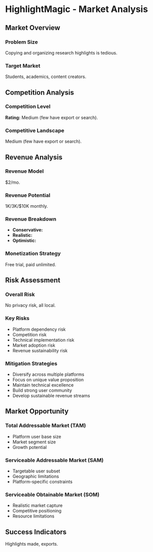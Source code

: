 # HighlightMagic - Market Analysis

## Market Overview

### Problem Size
Copying and organizing research highlights is tedious.

### Target Market
Students, academics, content creators.

## Competition Analysis

### Competition Level
**Rating:** Medium (few have export or search).

### Competitive Landscape
Medium (few have export or search).

## Revenue Analysis

### Revenue Model
$2/mo.

### Revenue Potential
$1K/$3K/$10K monthly.

### Revenue Breakdown
- **Conservative:** 
- **Realistic:** 
- **Optimistic:** 

### Monetization Strategy
Free trial, paid unlimited.

## Risk Assessment

### Overall Risk
No privacy risk, all local.

### Key Risks
- Platform dependency risk
- Competition risk
- Technical implementation risk
- Market adoption risk
- Revenue sustainability risk

### Mitigation Strategies
- Diversify across multiple platforms
- Focus on unique value proposition
- Maintain technical excellence
- Build strong user community
- Develop sustainable revenue streams

## Market Opportunity

### Total Addressable Market (TAM)
- Platform user base size
- Market segment size
- Growth potential

### Serviceable Addressable Market (SAM)
- Targetable user subset
- Geographic limitations
- Platform-specific constraints

### Serviceable Obtainable Market (SOM)
- Realistic market capture
- Competitive positioning
- Resource limitations

## Success Indicators
Highlights made, exports.
